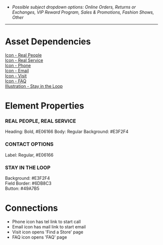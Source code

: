 - *Possible subject dropdown options: Online Orders, Returns or Exchanges, VIP Reward Program, Sales & Promotions, Fashion Shows, Other*

---

# Asset Dependencies
[Icon - Real People](../assets/user-rose.png)  
[Icon - Real Service](../assets/time-rose.png)  
[Icon - Phone](../assets/phone-rose.png)  
[Icon - Email](../assets/mail-rose.png)  
[Icon - Visit](../assets/map-rose.png)  
[Icon - FAQ](../assets/question-rose.png)  
[Illustration - Stay in the Loop](../assets/mail.png/)  

# Element Properties
### REAL PEOPLE, REAL SERVICE
Heading: Bold, #E06166 
Body: Regular
Background: #E3F2F4

### CONTACT OPTIONS
Label: Regular, #E06166  

### STAY IN THE LOOP
Background: #E3F2F4  
Field Border: #6DB8C3  
Button: #49A7B5

# Connections
- Phone icon has tel link to start call
- Email icon has mail link to start email
- Visit icon opens 'Find a Store' page
- FAQ icon opens 'FAQ' page
